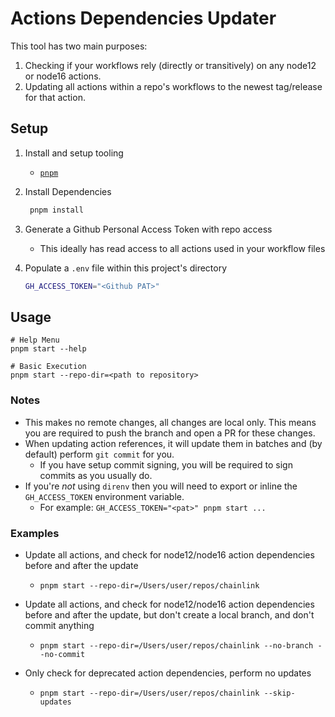 # Actions Dependencies Updater

This tool has two main purposes:

1. Checking if your workflows rely (directly or transitively) on any node12 or
   node16 actions.
2. Updating all actions within a repo's workflows to the newest tag/release for
   that action.

## Setup

1. Install and setup tooling

   - [`pnpm`](https://pnpm.io/)

2. Install Dependencies
   ```bash
    pnpm install
   ```
3. Generate a Github Personal Access Token with repo access
   - This ideally has read access to all actions used in your workflow files
4. Populate a `.env` file within this project's directory
   ```bash
   GH_ACCESS_TOKEN="<Github PAT>"
   ```

## Usage

```
# Help Menu
pnpm start --help

# Basic Execution
pnpm start --repo-dir=<path to repository>
```

### Notes

- This makes no remote changes, all changes are local only. This means you are
  required to push the branch and open a PR for these changes.
- When updating action references, it will update them in batches and (by
  default) perform `git commit` for you.
  - If you have setup commit signing, you will be required to sign commits as
    you usually do.
- If you're _not_ using `direnv` then you will need to export or inline the
  `GH_ACCESS_TOKEN` environment variable.
  - For example: `GH_ACCESS_TOKEN="<pat>" pnpm start ...`

### Examples

- Update all actions, and check for node12/node16 action dependencies before and
  after the update

  - `pnpm start --repo-dir=/Users/user/repos/chainlink`

- Update all actions, and check for node12/node16 action dependencies before and
  after the update, but don't create a local branch, and don't commit anything

  - `pnpm start --repo-dir=/Users/user/repos/chainlink --no-branch --no-commit`

- Only check for deprecated action dependencies, perform no updates
  - `pnpm start --repo-dir=/Users/user/repos/chainlink --skip-updates`
